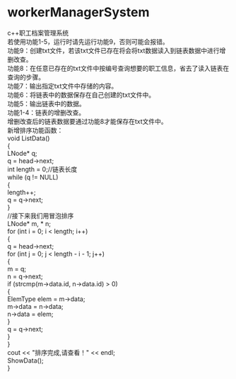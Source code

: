 # workerManagerSystem
c++职工档案管理系统  
若使用功能1-5，运行时请先运行功能9，否则可能会报错。  
功能9：创建txt文件，若该txt文件已存在将会将txt数据读入到链表数据中进行增删改查。  
功能8：在任意已存在的txt文件中按编号查询想要的职工信息，省去了读入链表在查询的步骤。  
功能7：输出指定txt文件中存储的内容。  
功能6：将链表中的数据保存在自己创建的txt文件中。  
功能5：输出链表中的数据。  
功能1-4：链表的增删改查。  
增删改查后的链表数据要通过功能8才能保存在txt文件中。  
新增排序功能函数：  
void ListData()  
{  
    LNode* q;  
    q = head->next;  
    int length = 0;//链表长度  
    while (q != NULL)  
    {  
        length++;  
        q = q->next;  
    }  
    //接下来我们用冒泡排序  
    LNode* m, * n;  
    for (int i = 0; i < length; i++)  
    {  
        q = head->next;  
        for (int j = 0; j < length - i - 1; j++)  
        {  
            m = q;  
            n = q->next;  
            if (strcmp(m->data.id, n->data.id) > 0)  
            {  
                ElemType elem = m->data;  
                m->data = n->data;  
                n->data = elem;  
            }  
            q = q->next;  
        }  
    }  
    cout << "排序完成,请查看！" << endl;  
    ShowData();  
}  

